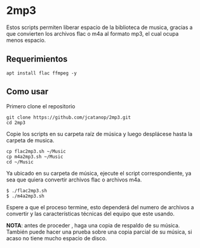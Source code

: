 # 2mp3

Estos scripts permiten liberar espacio de la biblioteca de musica, gracias a que convierten los archivos flac o m4a al formato mp3, el cual ocupa menos espacio. 

## Requerimientos

~~~
apt install flac ffmpeg -y
~~~

## Como usar

Primero clone el repositorio

~~~
git clone https://github.com/jcatanop/2mp3.git
cd 2mp3
~~~

Copie los scripts en su carpeta raíz de música y luego desplácese hasta la carpeta de musica. 

~~~
cp flac2mp3.sh ~/Music
cp m4a2mp3.sh ~/Music
cd ~/Music
~~~

Ya ubicado en su carpeta de música, ejecute el script correspondiente, ya sea que quiera convertir archivos flac o archivos m4a.

~~~
$ ./flac2mp3.sh
$ ./m4a2mp3.sh
~~~

Espere a que el proceso termine, esto dependerá del numero de archivos a convertir y las características técnicas del equipo que este usando.

**NOTA**: antes de proceder , haga una copia de respaldo de su música. También puede hacer una prueba sobre una copia parcial de su música, si acaso no tiene mucho espacio de disco.
